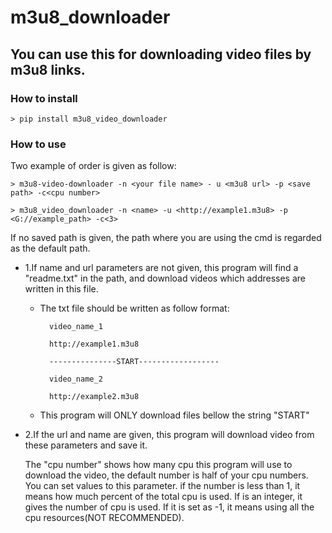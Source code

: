 # m3u8_downloader


## You can use this for downloading video files by m3u8 links.

### How to install

    > pip install m3u8_video_downloader
    
      
### How to use

Two example of order is given as follow:

    > m3u8-video-downloader -n <your file name> - u <m3u8 url> -p <save path> -c<cpu number>
    
    > m3u8_video_downloader -n <name> -u <http://example1.m3u8> -p <G://example_path> -c<3>

If no saved path is given, the path where you are using the cmd is regarded as the default path.


- 1.If name and url parameters are not given, this program will find a "readme.txt" in the path, and download videos which addresses are written in this file.


    - The txt file should be written as follow format:


            video_name_1
            
            http://example1.m3u8
            
            ---------------START------------------
            
            video_name_2
            
            http://example2.m3u8
        
        
    - This program will ONLY download files bellow the string "START"

- 2.If the url and name are given, this program will download video from these parameters and save it.

    The "cpu number" shows how many cpu this program will use to download the video, the default number is half of your cpu numbers. You can set values to this parameter. if the number is less than 1, it means how much percent of the total cpu is used. If is an integer, it gives the number of cpu is used. If it is set as -1, it means using all the cpu resources(NOT RECOMMENDED).

  
